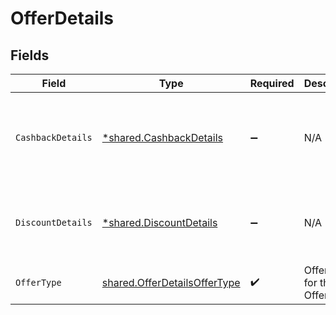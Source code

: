 # OfferDetails


## Fields

| Field                                                                                   | Type                                                                                    | Required                                                                                | Description                                                                             | Example                                                                                 |
| --------------------------------------------------------------------------------------- | --------------------------------------------------------------------------------------- | --------------------------------------------------------------------------------------- | --------------------------------------------------------------------------------------- | --------------------------------------------------------------------------------------- |
| `CashbackDetails`                                                                       | [*shared.CashbackDetails](../../../pkg/models/shared/cashbackdetails.md)                | :heavy_minus_sign:                                                                      | N/A                                                                                     | {<br/>"cashback_type": "percentage",<br/>"cashback_value": "20",<br/>"max_cashback_amount": "150"<br/>} |
| `DiscountDetails`                                                                       | [*shared.DiscountDetails](../../../pkg/models/shared/discountdetails.md)                | :heavy_minus_sign:                                                                      | N/A                                                                                     | {<br/>"discount_type": "flat",<br/>"discount_value": "10",<br/>"max_discount_amount": "10"<br/>} |
| `OfferType`                                                                             | [shared.OfferDetailsOfferType](../../../pkg/models/shared/offerdetailsoffertype.md)     | :heavy_check_mark:                                                                      | Offer Type for the Offer.                                                               | DISCOUNT_AND_CASHBACK                                                                   |